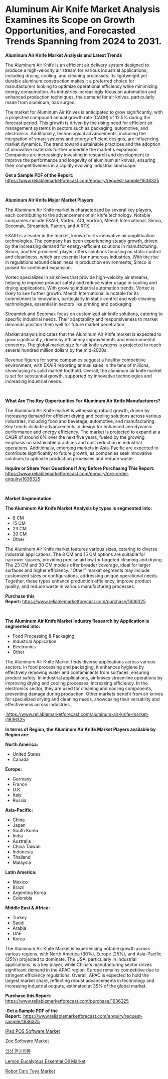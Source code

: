 <p><h1>Aluminum Air Knife Market Analysis Examines its Scope on Growth Opportunities, and Forecasted Trends Spanning from 2024 to 2031.</h1></p><p><strong>Aluminum Air Knife Market Analysis and Latest Trends</strong></p>
<p><p>The Aluminum Air Knife is an efficient air delivery system designed to produce a high-velocity air stream for various industrial applications, including drying, cooling, and cleaning processes. Its lightweight yet durable aluminum construction makes it a preferred choice for manufacturers looking to optimize operational efficiency while minimizing energy consumption. As industries increasingly focus on automation and enhanced production techniques, the demand for air knives, particularly made from aluminum, has surged.</p><p>The market for Aluminum Air Knives is anticipated to grow significantly, with a projected compound annual growth rate (CAGR) of 12.5% during the forecast period. This growth is driven by the rising need for efficient air management systems in sectors such as packaging, automotive, and electronics. Additionally, technological advancements, including the integration of smart systems and energy-efficient designs, are influencing market dynamics. The trend toward sustainable practices and the adoption of innovative materials further underline the market's expansion. Companies are increasingly investing in research and development to improve the performance and longevity of aluminum air knives, ensuring their competitiveness in a rapidly evolving industrial landscape.</p></p>
<p><strong>Get a Sample PDF of the Report:&nbsp;</strong> <a href="https://www.reliablemarketforecast.com/enquiry/request-sample/1636325">https://www.reliablemarketforecast.com/enquiry/request-sample/1636325</a></p>
<p>&nbsp;</p>
<p><strong>Aluminum Air Knife Major Market Players</strong></p>
<p><p>The Aluminum Air Knife market is characterized by several key players, each contributing to the advancement of air knife technology. Notable companies include EXAIR, Vortec, ACI, Vortron, Meech International, Simco, Secomak, Streamtek, Paxton, and AiRTX. </p><p>EXAIR is a leader in the market, known for its innovative air amplification technologies. The company has been experiencing steady growth, driven by the increasing demand for energy-efficient solutions in manufacturing. Simco, another prominent player, offers solutions focusing on static control and cleanliness, which are essential for numerous industries. With the rise in regulations around cleanliness in production environments, Simco is poised for continued expansion.</p><p>Vortec specializes in air knives that provide high-velocity air streams, helping to improve product safety and reduce water usage in cooling and drying applications. With growing industrial automation trends, Vortec is likely to see further growth. Meech International is notable for its commitment to innovation, particularly in static control and web cleaning technologies, essential in sectors like printing and packaging.</p><p>Streamtek and Secomak focus on customized air knife solutions, catering to specific industrial needs. Their adaptability and responsiveness to market demands position them well for future market penetration.</p><p>Market analysis indicates that the Aluminum Air Knife market is expected to grow significantly, driven by efficiency improvements and environmental concerns. The global market size for air knife systems is projected to reach several hundred million dollars by the mid-2020s. </p><p>Revenue figures for some companies suggest a healthy competitive environment, with EXAIR reporting annual sales in the tens of millions, showcasing its solid market foothold. Overall, the aluminum air knife market is set for substantial growth, supported by innovative technologies and increasing industrial needs.</p></p>
<p>&nbsp;</p>
<p><strong>What Are The Key Opportunities For Aluminum Air Knife Manufacturers?</strong></p>
<p><p>The Aluminum Air Knife market is witnessing robust growth, driven by increasing demand for efficient drying and cooling solutions across various industries, including food and beverage, automotive, and manufacturing. Key trends include advancements in design for enhanced aerodynamic performance and energy efficiency. The market is projected to expand at a CAGR of around 6% over the next five years, fueled by the growing emphasis on sustainable practices and cost reduction in industrial operations. Additionally, emerging markets in Asia-Pacific are expected to contribute significantly to future growth, as companies seek innovative solutions to optimize production processes and reduce waste.</p></p>
<p><strong>Inquire or Share Your Questions If Any Before Purchasing This Report:</strong> <a href="https://www.reliablemarketforecast.com/enquiry/pre-order-enquiry/1636325">https://www.reliablemarketforecast.com/enquiry/pre-order-enquiry/1636325</a></p>
<p>&nbsp;</p>
<p><strong>Market Segmentation</strong></p>
<p><strong>The Aluminum Air Knife Market Analysis by types is segmented into:</strong></p>
<p><ul><li>8 CM</li><li>15 CM</li><li>23 CM</li><li>30 CM</li><li>Other</li></ul></p>
<p><p>The Aluminum Air Knife market features various sizes, catering to diverse industrial applications. The 8 CM and 15 CM options are suitable for narrower spaces, providing precise airflow for targeted cleaning and drying. The 23 CM and 30 CM models offer broader coverage, ideal for larger surfaces and higher efficiency. "Other" market segments may include customized sizes or configurations, addressing unique operational needs. Together, these types enhance production efficiency, improve product quality, and reduce waste in various manufacturing processes.</p></p>
<p><strong>Purchase this Report:&nbsp;</strong><a href="https://www.reliablemarketforecast.com/purchase/1636325">https://www.reliablemarketforecast.com/purchase/1636325</a></p>
<p>&nbsp;</p>
<p><strong>The Aluminum Air Knife Market Industry Research by Application is segmented into:</strong></p>
<p><ul><li>Food Processing & Packaging</li><li>Industrial Application</li><li>Electronics</li><li>Other</li></ul></p>
<p><p>The Aluminum Air Knife Market finds diverse applications across various sectors. In food processing and packaging, it enhances hygiene by effectively removing water and contaminants from surfaces, ensuring product safety. In industrial applications, air knives streamline operations by improving drying and cooling processes, increasing efficiency. In the electronics sector, they are used for cleaning and cooling components, preventing damage during production. Other markets benefit from air knives for specialized drying and cleaning needs, showcasing their versatility and effectiveness across industries.</p></p>
<p><a href="https://www.reliablemarketforecast.com/aluminum-air-knife-market-r1636325">&nbsp;https://www.reliablemarketforecast.com/aluminum-air-knife-market-r1636325</a></p>
<p><strong>In terms of Region, the Aluminum Air Knife Market Players available by Region are:</strong></p>
<p>
    <p> <strong> North America: </strong>
        <ul>
            <li>United States</li>
            <li>Canada</li>
        </ul>
        </p> 
    <p> <strong> Europe: </strong>
        <ul>
            <li>Germany</li>
            <li>France</li>
            <li>U.K.</li>
            <li>Italy</li>
            <li>Russia</li>
        </ul>
        </p> 
    <p> <strong> Asia-Pacific: </strong>
        <ul>
            <li>China</li>
            <li>Japan</li>
            <li>South Korea</li>
            <li>India</li>
            <li>Australia</li>
            <li>China Taiwan</li>
            <li>Indonesia</li>
            <li>Thailand</li>
            <li>Malaysia</li>
        </ul>
        </p> 
    <p> <strong> Latin America: </strong>
        <ul>
            <li>Mexico</li>
            <li>Brazil</li>
            <li>Argentina Korea</li>
            <li>Colombia</li>
        </ul>
        </p> 
    <p> <strong> Middle East & Africa: </strong>
        <ul>
            <li>Turkey</li>
            <li>Saudi</li>
            <li>Arabia</li>
            <li>UAE</li>
            <li>Korea</li>
        </ul>
    </p>
    </p>
<p><p>The Aluminum Air Knife Market is experiencing notable growth across various regions, with North America (30%), Europe (25%), and Asia-Pacific (35%) projected to dominate. The USA, particularly in industrial applications, is a key player, while China's manufacturing sector drives significant demand in the APAC region. Europe remains competitive due to stringent efficiency regulations. Overall, APAC is expected to hold the largest market share, reflecting robust advancements in technology and increasing industrial outputs, estimated at 35% of the global market.</p></p>
<p><strong>Purchase this Report: </strong><a href="https://www.reliablemarketforecast.com/purchase/1636325">https://www.reliablemarketforecast.com/purchase/1636325</a></p>
<p>&nbsp;<strong>Get a Sample PDF of the Report:&nbsp;&nbsp;</strong><a href="https://www.reliablemarketforecast.com/enquiry/request-sample/1636325">https://www.reliablemarketforecast.com/enquiry/request-sample/1636325</a></p>
<p><strong></strong></p>
<p><p><a href="https://www.linkedin.com/pulse/ipad-pos-software-market-size-share-growth-analysis-type-yin3e">iPad POS Software Market</a></p><p><a href="https://www.linkedin.com/pulse/driving-market-forces-zoo-software-trends-future-forecasts-axg7e">Zoo Software Market</a></p><p><a href="https://github.com/laholand/Market-Research-Report-List-6/blob/main/112566614692.md">임상 전기영동</a></p><p><a href="https://issuu.com/reportprime-2/docs/lemon-eucalyptus-essential-oil-mark_a423a2ccb79670">Lemon Eucalyptus Essential Oil Market</a></p><p><a href="https://issuu.com/reportprime-2/docs/robot-cars-toys-market-size-2030.pp_8ff306b47dc8ab">Robot Cars Toys Market</a></p></p>